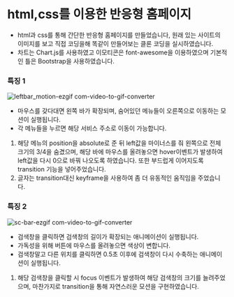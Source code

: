 # html,css를 이용한 반응형 홈페이지

- html과 css를 통해 간단한 반응형 홈페이지를 만들었습니다, 원래 있는 사이트의 이미지를 보고 직접 코딩을해 똑같이 만들어보는 클론 코딩을 실시하였습니다.
- 차트는 Chart.js를 사용하였고 이모티콘은 font-awesome을 이용하였으며 기본적인 틀은 Bootstrap을 사용하였습니다.


### 특징 1
![leftbar_motion-ezgif com-video-to-gif-converter](https://github.com/user-attachments/assets/18231eb5-d0d6-40f4-8727-acf731f3081b)

- 마우스를 갖다대면 왼쪽 바가 확장되며, 숨어있던 메뉴들이 오른쪽으로 이동하는 모션이 실행됩니다.
- 각 메뉴들을 누르면 해당 서비스 주소로 이동이 가능합니다.
1. 해당 메뉴의 position을 absolute로 준 뒤 left값을 마이너스를 줘 왼쪽으로 전체 크기의 3/4을 숨겼으며, 해당 바에 마우스를 올려놓으면 hover이벤트가 발생하여 left값을 다시 0으로 바꿔 나오도록 하였습니다. 또한 부드럽게 이어지도록 transition 기능을 넣어주었습니다.
2. 글자는 transition대신 keyframe을 사용하여 좀 더 유동적인 움직임을 주었습니다.

### 특징 2
![sc-bar-ezgif com-video-to-gif-converter](https://github.com/user-attachments/assets/bf028b1d-892e-4408-8e22-f8bfe3947b8c)

- 검색창을 클릭하면 검색창의 길이가 확장되는 애니메이션이 실행됩니다.
- 가독성을 위해 버튼에 마우스를 올려놓으면 색상이 변합니다.
- 검색창말고 다른 위치를 클릭하면 0.5초 이후에 검색창이 다시 수축하는 애니메이션이 실행됩니다.

1. 해당 검색창을 클릭할 시 focus 이벤트가 발생하여 해당 검색창의 크기를 늘려주었으며, 마찬가지로 transition을 통해 자연스러운 모션을 구현하였습니다.
